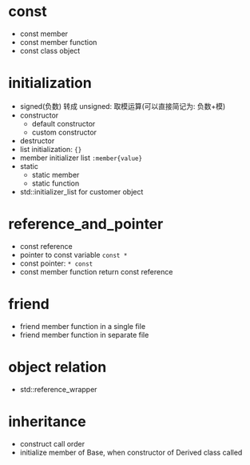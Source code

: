 # const
- const member
- const member function
- const class object

# initialization
- signed(负数) 转成 unsigned: 取模运算(可以直接简记为: 负数+模)
- constructor
  - default constructor
  - custom constructor
- destructor
- list initialization: `{}`
- member initializer list `:member{value}`
- static
  - static member 
  - static function
- std::initializer_list for customer object

# reference_and_pointer
- const reference
- pointer to const variable `const *`
- const pointer: `* const`
- const member function return const reference

# friend
- friend member function in a single file
- friend member function in separate file

# object relation
- std::reference_wrapper

# inheritance
- construct call order
- initialize member of Base, when constructor of Derived class called